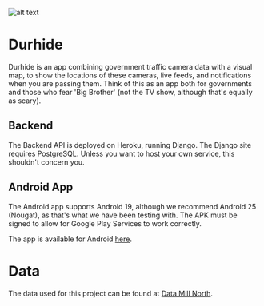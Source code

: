 ![alt text](https://github.com/OhmGeek/Durhack/blob/master/img/banner.png "Banner")

# Durhide
Durhide is an app combining government traffic camera data with a visual map, to show the locations of these cameras, live feeds, and notifications when you are passing them. Think of this as an app both for governments and those who fear 'Big Brother' (not the TV show, although that's equally as scary).

## Backend
The Backend API is deployed on Heroku, running Django. The Django site requires PostgreSQL. Unless you want to host your own service, this shouldn't concern you.

## Android App

The Android app supports Android 19, although we recommend Android 25 (Nougat), as that's what we have been testing with.
The APK must be signed to allow for Google Play Services to work correctly.

The app is available for Android [here](https://play.google.com/store/apps/details?id=co.brookesoftware.mike.smilingpooemoji).

# Data
The data used for this project can be found at [Data Mill North](https://datamillnorth.org/dataset/traffic-web-cameras).

